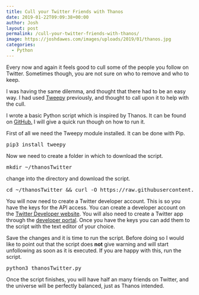 ```yaml
---
title: Cull your Twitter Friends with Thanos
date: 2019-01-22T09:09:38+00:00
author: Josh
layout: post
permalink: /cull-your-twitter-friends-with-thanos/
image: https://joshdawes.com/images/uploads/2019/01/thanos.jpg
categories:
  - Python
---
```

Every now and again it feels good to cull some of the people you follow on Twitter. Sometimes though, you are not sure on who to remove and who to keep.

I was having the same dilemma, and thought that there had to be an easy way. I had used <a rel="noreferrer noopener" aria-label="Tweepy (opens in a new tab)" href="http://www.tweepy.org/" target="_blank">Tweepy</a> previously, and thought to call upon it to help with the cull.

I wrote a basic Python script which is inspired by Thanos. It can be found on <a rel="noreferrer noopener" aria-label="GitHub (opens in a new tab)" href="https://github.com/0x6A6F7368/thanosTwitter" target="_blank">GitHub.</a> I will give a quick run though on how to run it.

First of all we need the Tweepy module installed. It can be done with Pip.

<pre class="wp-block-preformatted">pip3 install tweepy</pre>

Now we need to create a folder in which to download the script.

<pre class="wp-block-preformatted">mkdir ~/thanosTwitter</pre>

change into the directory and download the script.

<pre class="wp-block-preformatted">cd ~/thanosTwitter && curl -O https://raw.githubusercontent.com/0x6A6F7368/thanosTwitter/master/thanosTwitter.py</pre>

You will now need to create a Twitter developer account. This is so you have the keys for the API access. You can create a developer account on the <a rel="noreferrer noopener" aria-label="Twitter Developer website (opens in a new tab)" href="https://developer.twitter.com/" target="_blank">Twitter Developer website</a>. You will also need to create a Twitter app through the <a rel="noreferrer noopener" aria-label="developer portal (opens in a new tab)" href="https://developer.twitter.com/en/account/get-started" target="_blank">developer portal</a>. Once you have the keys you can add them to the script with the text editor of your choice.

Save the changes and it is time to run the script. Before doing so I would like to point out that the script does **not** give warning and will start unfollowing as soon as it is executed. If you are happy with this, run the script.

<pre class="wp-block-preformatted">python3 thanosTwitter.py<br /></pre>

Once the script finishes, you will have half an many friends on Twitter, and the universe will be perfectly balanced, just as Thanos intended.
